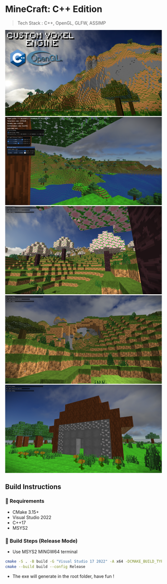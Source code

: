 # MineCraft: C++ Edition

> Tech Stack : C++, OpenGL, GLFW, ASSIMP

![Thumbnail](assets/MineCraftC++.png)
![Thumbnail](assets/1.png)
![Thumbnail](assets/2.png)
![Thumbnail](assets/3.png)
![Thumbnail](assets/4.png)

## Build Instructions
### 🧰 Requirements
- CMake 3.15+
- Visual Studio 2022
- C++17
- MSYS2 

### 🧾 Build Steps (Release Mode)
- Use MSYS2 MINGW64 terminal
```bash
cmake -S . -B build -G "Visual Studio 17 2022" -A x64 -DCMAKE_BUILD_TYPE=Release
cmake --build build --config Release
```
- The exe will generate in the root folder, have fun !